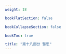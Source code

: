 ```yaml
---
weight: 18

bookFlatSection: false

bookCollapseSection: false

bookToc: true

title: "第十八部分 雅思"
---
```




